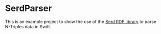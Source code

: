 SerdParser
===

This is an example project to show the use of the
[Serd RDF library](http://drobilla.net/software/serd)
to parse N-Triples data in Swift.
